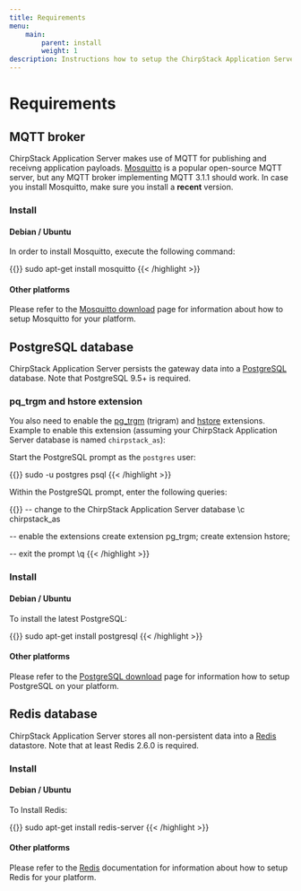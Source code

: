 ```yaml
---
title: Requirements
menu:
    main:
        parent: install
        weight: 1
description: Instructions how to setup the ChirpStack Application Server requirements.
---
```


# Requirements


## MQTT broker

ChirpStack Application Server makes use of MQTT for publishing and receivng application
payloads. [Mosquitto](http://mosquitto.org/) is a popular open-source MQTT
server, but any MQTT broker implementing MQTT 3.1.1 should work.
In case you install Mosquitto, make sure you install a **recent** version.

### Install

#### Debian / Ubuntu

In order to install Mosquitto, execute the following command:

{{<highlight bash>}}
sudo apt-get install mosquitto
{{< /highlight >}}

#### Other platforms

Please refer to the [Mosquitto download](https://mosquitto.org/download/) page
for information about how to setup Mosquitto for your platform.

## PostgreSQL database

ChirpStack Application Server persists the gateway data into a
[PostgreSQL](https://www.postgresql.org) database. Note that PostgreSQL 9.5+
is required.

### pq_trgm and hstore extension

You also need to enable the [pg_trgm](https://www.postgresql.org/docs/current/static/pgtrgm.html)
(trigram) and [hstore](https://www.postgresql.org/docs/current/hstore.html)
extensions. Example to enable this extension (assuming your ChirpStack Application Server
database is named `chirpstack_as`):

Start the PostgreSQL prompt as the `postgres` user:

{{<highlight bash>}}
sudo -u postgres psql
{{< /highlight >}}

Within the PostgreSQL prompt, enter the following queries:

{{<highlight sql>}}
-- change to the ChirpStack Application Server database
\c chirpstack_as

-- enable the extensions
create extension pg_trgm;
create extension hstore;

-- exit the prompt
\q
{{< /highlight >}}

### Install

#### Debian / Ubuntu

To install the latest PostgreSQL:

{{<highlight bash>}}
sudo apt-get install postgresql
{{< /highlight >}}

#### Other platforms

Please refer to the [PostgreSQL download](https://www.postgresql.org/download/)
page for information how to setup PostgreSQL on your platform.

## Redis database

ChirpStack Application Server stores all non-persistent data into a
[Redis](http://redis.io/) datastore. Note that at least Redis 2.6.0
is required.

### Install

#### Debian / Ubuntu

To Install Redis:

{{<highlight bash>}}
sudo apt-get install redis-server
{{< /highlight >}}

#### Other platforms

Please refer to the [Redis](https://redis.io/) documentation for information
about how to setup Redis for your platform.
